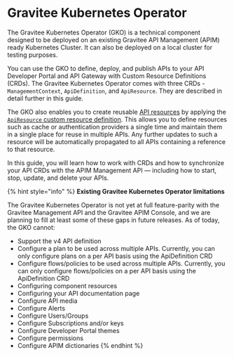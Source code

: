 # Gravitee Kubernetes Operator

The Gravitee Kubernetes Operator (GKO) is a technical component designed to be deployed on an existing Gravitee API Management (APIM) ready Kubernetes Cluster. It can also be deployed on a local cluster for testing purposes.

You can use the GKO to define, deploy, and publish APIs to your API Developer Portal and API Gateway with Custom Resource Definitions (CRDs). The Gravitee Kubernetes Operator comes with three CRDs - `ManagementContext`, `ApiDefinition`, and `ApiResource`. They are described in detail further in this guide.

The GKO also enables you to create reusable [API resources](api-configuration/resources.md) by applying the [`ApiResource` custom resource definition](gravitee-kubernetes-operator/custom-resource-definitions/apiresource-crd.md). This allows you to define resources such as cache or authentication providers a single time and maintain them in a single place for reuse in multiple APIs. Any further updates to such a resource will be automatically propagated to all APIs containing a reference to that resource.

In this guide, you will learn how to work with CRDs and how to synchronize your API CRDs with the APIM Management API — including how to start, stop, update, and delete your APIs.

{% hint style="info" %}
**Existing Gravitee Kubernetes Operator limitations**

The Gravitee Kubernetes Operator is not yet at full feature-parity with the Gravitee Management API and the Gravitee APIM Console, and we are planning to fill at least some of these gaps in future releases. As of today, the GKO cannot:

* Support the v4 API definition
* Configure a plan to be used across multiple APIs. Currently, you can only configure plans on a per API basis using the ApiDefinition CRD
* Configure flows/policies to be used across multiple APIs. Currently, you can only configure flows/policies on a per API basis using the ApiDefinition CRD
* Configuring component resources
* Configuring your API documentation page
* Configure API media
* Configure Alerts
* Configure Users/Groups
* Configure Subscriptions and/or keys
* Configure Developer Portal themes
* Configure permissions
* Configure APIM dictionaries
{% endhint %}
